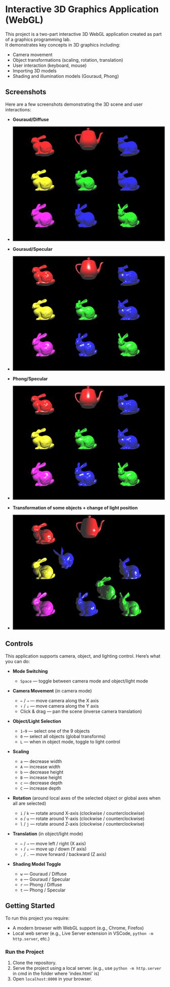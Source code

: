 # Interactive 3D Graphics Application (WebGL)

This project is a two-part interactive 3D WebGL application created as part of a graphics programming lab.  
It demonstrates key concepts in 3D graphics including:

- Camera movement
- Object transformations (scaling, rotation, translation)
- User interaction (keyboard, mouse)
- Importing 3D models
- Shading and illumination models (Gouraud, Phong)

## Screenshots

Here are a few screenshots demonstrating the 3D scene and user interactions:

- **Gouraud/Diffuse**
- ![Gouraud/Diffuse](screenshots/Gouraud-Diffuse.png)

- **Gouraud/Specular**
- ![Gouraud/Specular](screenshots/Gouraud-Specular.png)

- **Phong/Specular**
- ![Phong/Specular](screenshots/Phong-Specular.png)

- **Transformation of some objects + change of light position**
- ![Transformation of some objects + change of light position](screenshots/t.png)


## Controls

This application supports camera, object, and lighting control. Here’s what you can do:

- **Mode Switching**  
  - `Space` — toggle between camera mode and object/light mode

- **Camera Movement** (in camera mode)  
  - `←` / `→` — move camera along the X axis  
  - `↑` / `↓` — move camera along the Y axis  
  - Click & drag — pan the scene (inverse camera translation)

- **Object/Light Selection**  
  - `1–9` — select one of the 9 objects  
  - `0` — select all objects (global transforms)  
  - `L` — when in object mode, toggle to light control

- **Scaling**  
  - `a` — decrease width 
  - `A` — increase width 
  - `b` — decrease height 
  - `B` — increase height 
  - `c` — decrease depth
  - `C` — increase depth

- **Rotation** (around local axes of the selected object or global axes when all are selected)  
  - `i` / `k` — rotate around X-axis (clockwise / counterclockwise)  
  - `o` / `u` — rotate around Y-axis (clockwise / counterclockwise)  
  - `l` / `j` — rotate around Z-axis (clockwise / counterclockwise)

- **Translation** (in object/light mode)  
  - `←` / `→` — move left / right (X axis)  
  - `↑` / `↓` — move up / down (Y axis)  
  - `,` / `.` — move forward / backward (Z axis)

- **Shading Model Toggle** 
  - `w` — Gouraud / Diffuse  
  - `e` — Gouraud / Specular  
  - `r` — Phong / Diffuse  
  - `t` — Phong / Specular

## Getting Started

To run this project you require:
- A modern browser with WebGL support (e.g., Chrome, Firefox)
- Local web server (e.g., Live Server extension in VSCode, `python -m http.server`, etc.)

### Run the Project

1. Clone the repository.
2. Serve the project using a local server. (e.g., use `python -m http.server` in cmd in the folder where 'index.html' is)
3. Open `localhost:8000` in your browser.

